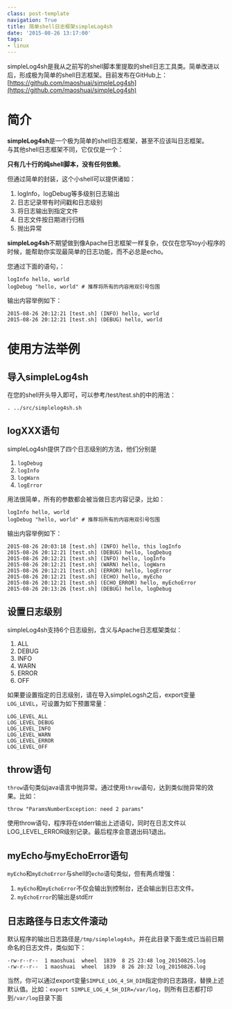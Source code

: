 ```yaml
---
class: post-template
navigation: True
title: 简单shell日志框架simpleLog4sh
date: '2015-08-26 13:17:00'
tags:
- linux
---
```


simpleLog4sh是我从之前写的shell脚本里提取的shell日志工具类。简单改进以后，形成极为简单的shell日志框架。目前发布在GitHub上： 
[https://github.com/maoshuai/simpleLog4sh](https://github.com/maoshuai/simpleLog4sh)

<!--more-->

# 简介
**simpleLog4sh**是一个极为简单的shell日志框架，甚至不应该叫日志框架。  
与其他shell日志框架不同，它仅仅是一个： 
 
**只有几十行的纯shell脚本，没有任何依赖**。

但通过简单的封装，这个小shell可以提供诸如：  
1. logInfo，logDebug等多级别日志输出  
2. 日志记录带有时间戳和日志级别  
3. 将日志输出到指定文件  
4. 日志文件按日期进行归档   
5. 抛出异常  

**simpleLog4sh**不期望做到像Apache日志框架一样复杂，仅仅在您写toy小程序的时候，能帮助你实现最简单的日志功能，而不必总是echo。

您通过下面的语句，：

```
logInfo hello, world  
logDebug "hello, world" # 推荐将所有的内容用双引号包围  
```
输出内容举例如下：

```
2015-08-26 20:12:21 [test.sh] (INFO) hello, world  
2015-08-26 20:12:21 [test.sh] (DEBUG) hello, world  
```


# 使用方法举例
## 导入simpleLog4sh
在您的shell开头导入即可，可以参考/test/test.sh的中的用法：

```
. ../src/simplelog4sh.sh
```

## logXXX语句
simpleLog4sh提供了四个日志级别的方法，他们分别是  
1. `logDebug`  
2. `logInfo`  
3. `logWarn`   
4. `logError`

用法很简单，所有的参数都会被当做日志内容记录，比如：

```
logInfo hello, world  
logDebug "hello, world" # 推荐将所有的内容用双引号包围  
```
输出内容举例如下：

```
2015-08-26 20:03:18 [test.sh] (INFO) hello, this logInfo  
2015-08-26 20:12:21 [test.sh] (DEBUG) hello, logDebug  
2015-08-26 20:12:21 [test.sh] (INFO) hello, logInfo  
2015-08-26 20:12:21 [test.sh] (WARN) hello, logWarn  
2015-08-26 20:12:21 [test.sh] (ERROR) hello, logError  
2015-08-26 20:12:21 [test.sh] (ECHO) hello, myEcho  
2015-08-26 20:12:21 [test.sh] (ECHO_ERROR) hello, myEchoError  
2015-08-26 20:13:26 [test.sh] (DEBUG) hello, logDebug  
```

## 设置日志级别
simpleLog4sh支持6个日志级别，含义与Apache日志框架类似：  
1. ALL  
2. DEBUG  
3. INFO  
4. WARN  
5. ERROR  
6. OFF

如果要设置指定的日志级别，请在导入simpleLogsh之后，export变量`LOG_LEVEL`，可设置为如下预置常量：

```
LOG_LEVEL_ALL  
LOG_LEVEL_DEBUG  
LOG_LEVEL_INFO  
LOG_LEVEL_WARN  
LOG_LEVEL_ERROR  
LOG_LEVEL_OFF  
```

## throw语句
`throw`语句类似java语言中抛异常。通过使用`throw`语句，达到类似抛异常的效果。比如：

```
throw "ParamsNumberException: need 2 params"
```
使用throw语句，程序将在stderr输出上述语句，同时在日志文件以LOG_LEVEL_ERROR级别记录。最后程序会意退出码1退出。

## myEcho与myEchoError语句
`myEcho`和`myEchoError`与shell的`echo`语句类似，但有两点增强：  
1. `myEcho`和`myEchoError`不仅会输出到控制台，还会输出到日志文件。  
2. `myEchoError`的输出是stdErr

## 日志路径与日志文件滚动
默认程序的输出日志路径是`/tmp/simplelog4sh`，并在此目录下面生成已当前日期命名的日志文件，类似如下：

```
-rw-r--r--  1 maoshuai  wheel  1839  8 25 23:48 log_20150825.log  
-rw-r--r--  1 maoshuai  wheel  1839  8 26 20:32 log_20150826.log  
```
当然，你可以通过export变量`SIMPLE_LOG_4_SH_DIR`指定你的日志路径，替换上述默认值。比如：`export SIMPLE_LOG_4_SH_DIR=/var/log`，则所有日志都打印到`/var/log`目录下面
<!--stackedit_data:
eyJoaXN0b3J5IjpbLTgwOTcxODY3M119
-->
